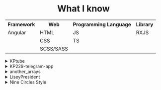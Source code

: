 <div align="center">
  <table>
    <h1>What I know</h1>
    <tr>
      <th>Framework</th>
      <th>Web</th>
      <th>Programming Language</th>
      <th>Library</th>
    </tr>
    <tr>
      <td>Angular</td>
      <td>HTML</td>
      <td>JS</td>
      <td>RXJS</td>
    </tr>
    <tr>
      <td></td>
      <td>CSS</td>
      <td>TS</td>
      <td></td>
    </tr>
    <tr>
      <td></td>
      <td>SCSS/SASS</td>
      <td></td>
      <td></td>
    </tr>  
  </table>  
  </div>
  <div class="projects">
  <details>
    <summary>KPtube</summary>
    <p>Copy of YouTube on Angular 18</p>
    <p>Using: <ul>
      <li>Angular</li>
      <li>HTTPclient</li>
      <li>TS</li>
      <li>SASS</li>
    </ul></p>
    <a target="_blank" href='https://github.com/Gvinses/kpTubeFront'>Link</a>
  </details>
  
  <details>
    <summary>KP229-telegram-app</summary>
    <p>Basic Clicker Telegram mini app game</p>
    <p>Using: <ul>
      <li>HTML</li>
      <li>Fetch</li>
      <li>JS</li>
      <li>SASS</li>
    </ul></p>
    <a target="_blank" href='https://github.com/Gvinses/KP229-telegram-app'>Link</a>
  </details>
  
  <details>
    <summary>another_arrays</summary>
    <p>another_arrays (BAM) is a JS is library for better already created Methdos for JavaScripts Arrays and it adds staticly typed arrays</p>
    <p>Using: <ul>
      <li>JS</li>
    </ul></p>
    <a target="_blank" href='https://github.com/Gvinses/another_arrays'>Link</a>
    <a target="_blank" href='https://www.npmjs.com/package/another_arrays?activeTab=readme'>NPM Link</a>
  </details>
  
  <details>
    <summary>LiseyPresident</summary>
    <p>Project with <a target="_blank" href='https://github.com/ZakSlinin'>ZakSlinin</a> where you can vote for Lisey (school) president</p>
    <p>Using: <ul>
      <li>HTML</li>
      <li>CSS</li>
      <li>JS</li>
      <p> + </p>
      <li>TS</li>
      <li>SASS</li>
    </ul></p>
    <a target="_blank" href='https://github.com/ZakSlinin/LiseyPresident'>Link</a>
  </details>
  
  <details>
    <summary>Nine Circles Style</summary>
    <p>CSS Esoteric  extension language.</p>
    <p>Using: <ul>
      <li>JS</li>
    </ul></p>
    <a target="_blank" href='https://github.com/Gvinses/Nine-Circles-Style'>Link</a>
    <a target="_blank" href='https://www.npmjs.com/package/nine-circles?activeTab=readme'>NPM Link</a>
  </details>
  </div>
